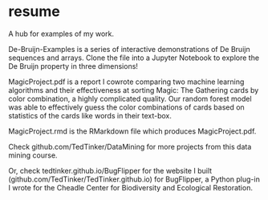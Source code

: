 # resume
A hub for examples of my work.

De-Bruijn-Examples is a series of interactive demonstrations of De Bruijn sequences and arrays. Clone the file into a Jupyter Notebook to explore the De Bruijn property in three dimensions! 

MagicProject.pdf is a report I cowrote comparing two machine learning algorithms and their effectiveness at sorting Magic: The Gathering cards by color combination, a highly complicated quality. Our random forest model was able to effectively guess the color combinations of cards based on statistics of the cards like words in their text-box.

MagicProject.rmd is the RMarkdown file which produces MagicProject.pdf. 

Check github.com/TedTinker/DataMining for more projects from this data mining course.

Or, check tedtinker.github.io/BugFlipper for the website I built (github.com/TedTinker/TedTinker.github.io) for BugFlipper, a Python plug-in I wrote for the Cheadle Center for Biodiversity and Ecological Restoration. 
